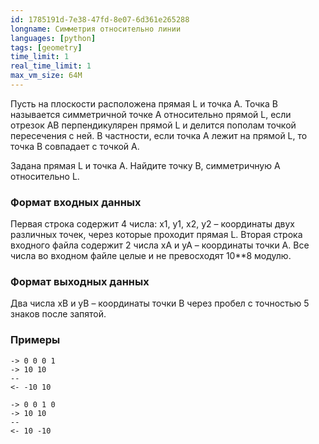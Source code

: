 ```yaml
---
id: 1785191d-7e38-47fd-8e07-6d361e265288
longname: Симметрия относительно линии
languages: [python]
tags: [geometry]
time_limit: 1
real_time_limit: 1
max_vm_size: 64M
---
```



Пусть на плоскости расположена прямая L и точка A. Точка B называется симметричной точке A относительно прямой L,
если отрезок АВ перпендикулярен прямой L и делится пополам точкой пересечения с ней. В частности, если точка А
лежит на прямой L, то точка B совпадает с точкой А.

Задана прямая L и точка А. Найдите точку В, симметричную А относительно L.

### Формат входных данных

Первая строка содержит 4 числа: x1, y1, x2, y2 – координаты двух различных точек, через которые проходит прямая L.
Вторая строка входного файла содержит 2 числа xA и yA – координаты точки А. Все числа во входном файле целые
 и не превосходят 10**8 модулю.

### Формат выходных данных

Два числа xB и yB – координаты точки B через пробел с точностью 5 знаков после запятой.

### Примеры

```
-> 0 0 0 1
-> 10 10
--
<- -10 10
```

```
-> 0 0 1 0
-> 10 10
--
<- 10 -10
```
